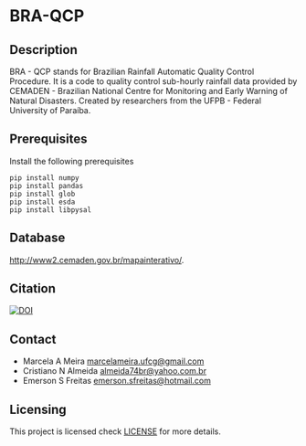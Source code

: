 # BRA-QCP
## Description
BRA - QCP stands for Brazilian Rainfall Automatic Quality Control Procedure. 
It is a code to quality control sub-hourly rainfall data provided by CEMADEN - Brazilian National Centre for Monitoring and Early Warning of Natural Disasters. Created by researchers from the UFPB - Federal University of Paraíba. 
## Prerequisites
Install the following prerequisites
```shell
pip install numpy
pip install pandas
pip install glob
pip install esda
pip install libpysal
```

## Database 
http://www2.cemaden.gov.br/mapainterativo/.

## Citation
[![DOI](https://zenodo.org/badge/470288611.svg)](https://zenodo.org/badge/latestdoi/470288611)

## Contact
* Marcela A Meira <marcelameira.ufcg@gmail.com>
* Cristiano N Almeida <almeida74br@yahoo.com.br>
* Emerson S Freitas <emerson.sfreitas@hotmail.com>
## Licensing
This project is licensed check [LICENSE](LICENSE) for more details.
